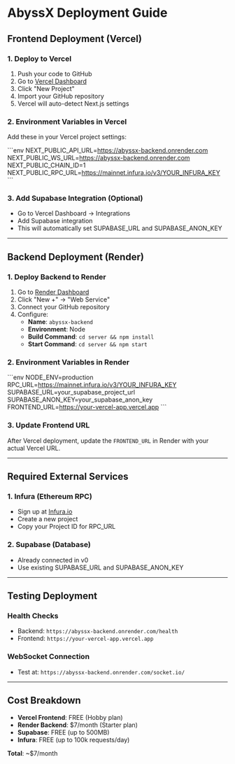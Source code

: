 # AbyssX Deployment Guide

## Frontend Deployment (Vercel)

### 1. Deploy to Vercel
1. Push your code to GitHub
2. Go to [Vercel Dashboard](https://vercel.com/dashboard)
3. Click "New Project"
4. Import your GitHub repository
5. Vercel will auto-detect Next.js settings

### 2. Environment Variables in Vercel
Add these in your Vercel project settings:

\`\`\`env
NEXT_PUBLIC_API_URL=https://abyssx-backend.onrender.com
NEXT_PUBLIC_WS_URL=https://abyssx-backend.onrender.com
NEXT_PUBLIC_CHAIN_ID=1
NEXT_PUBLIC_RPC_URL=https://mainnet.infura.io/v3/YOUR_INFURA_KEY
\`\`\`

### 3. Add Supabase Integration (Optional)
- Go to Vercel Dashboard → Integrations
- Add Supabase integration
- This will automatically set SUPABASE_URL and SUPABASE_ANON_KEY

---

## Backend Deployment (Render)

### 1. Deploy Backend to Render
1. Go to [Render Dashboard](https://dashboard.render.com)
2. Click "New +" → "Web Service"
3. Connect your GitHub repository
4. Configure:
   - **Name**: `abyssx-backend`
   - **Environment**: Node
   - **Build Command**: `cd server && npm install`
   - **Start Command**: `cd server && npm start`

### 2. Environment Variables in Render
\`\`\`env
NODE_ENV=production
RPC_URL=https://mainnet.infura.io/v3/YOUR_INFURA_KEY
SUPABASE_URL=your_supabase_project_url
SUPABASE_ANON_KEY=your_supabase_anon_key
FRONTEND_URL=https://your-vercel-app.vercel.app
\`\`\`

### 3. Update Frontend URL
After Vercel deployment, update the `FRONTEND_URL` in Render with your actual Vercel URL.

---

## Required External Services

### 1. Infura (Ethereum RPC)
- Sign up at [Infura.io](https://infura.io)
- Create a new project
- Copy your Project ID for RPC_URL

### 2. Supabase (Database)
- Already connected in v0
- Use existing SUPABASE_URL and SUPABASE_ANON_KEY

---

## Testing Deployment

### Health Checks
- Backend: `https://abyssx-backend.onrender.com/health`
- Frontend: `https://your-vercel-app.vercel.app`

### WebSocket Connection
- Test at: `https://abyssx-backend.onrender.com/socket.io/`

---

## Cost Breakdown
- **Vercel Frontend**: FREE (Hobby plan)
- **Render Backend**: $7/month (Starter plan)
- **Supabase**: FREE (up to 500MB)
- **Infura**: FREE (up to 100k requests/day)

**Total**: ~$7/month
